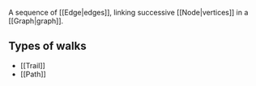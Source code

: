 A sequence of [[Edge|edges]], linking successive [[Node|vertices]] in a [[Graph|graph]].
## Types of walks
- [[Trail]]
- [[Path]]